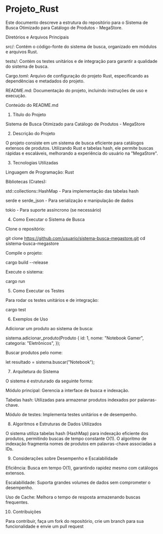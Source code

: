 # Projeto_Rust

Este documento descreve a estrutura do repositório para o Sistema de Busca Otimizado para Catálogo de Produtos - MegaStore.

Diretórios e Arquivos Principais

src/: Contém o código-fonte do sistema de busca, organizado em módulos e arquivos Rust.

tests/: Contém os testes unitários e de integração para garantir a qualidade do sistema de busca.

Cargo.toml: Arquivo de configuração do projeto Rust, especificando as dependências e metadados do projeto.

README.md: Documentação do projeto, incluindo instruções de uso e execução.

Conteúdo do README.md

1. Título do Projeto

Sistema de Busca Otimizado para Catálogo de Produtos - MegaStore

2. Descrição do Projeto

O projeto consiste em um sistema de busca eficiente para catálogos extensos de produtos. Utilizando Rust e tabelas hash, ele permite buscas rápidas e escaláveis, melhorando a experiência do usuário na "MegaStore".

3. Tecnologias Utilizadas

Linguagem de Programação: Rust

Bibliotecas (Crates):

std::collections::HashMap - Para implementação das tabelas hash

serde e serde_json - Para serialização e manipulação de dados

tokio - Para suporte assíncrono (se necessário)

4. Como Executar o Sistema de Busca

Clone o repositório:

git clone https://github.com/usuario/sistema-busca-megastore.git
cd sistema-busca-megastore

Compile o projeto:

cargo build --release

Execute o sistema:

cargo run

5. Como Executar os Testes

Para rodar os testes unitários e de integração:

cargo test

6. Exemplos de Uso

Adicionar um produto ao sistema de busca:

sistema.adicionar_produto(Produto {
    id: 1,
    nome: "Notebook Gamer",
    categoria: "Eletrônicos",
});

Buscar produtos pelo nome:

let resultado = sistema.buscar("Notebook");

7. Arquitetura do Sistema

O sistema é estruturado da seguinte forma:

Módulo principal: Gerencia a interface de busca e indexação.

Tabelas hash: Utilizadas para armazenar produtos indexados por palavras-chave.

Módulo de testes: Implementa testes unitários e de desempenho.

8. Algoritmos e Estruturas de Dados Utilizados

O sistema utiliza tabelas hash (HashMap) para indexação eficiente dos produtos, permitindo buscas de tempo constante O(1). O algoritmo de indexação fragmenta nomes de produtos em palavras-chave associadas a IDs.

9. Considerações sobre Desempenho e Escalabilidade

Eficiência: Busca em tempo O(1), garantindo rapidez mesmo com catálogos extensos.

Escalabilidade: Suporta grandes volumes de dados sem comprometer o desempenho.

Uso de Cache: Melhora o tempo de resposta armazenando buscas frequentes.

10. Contribuições

Para contribuir, faça um fork do repositório, crie um branch para sua funcionalidade e envie um pull request
